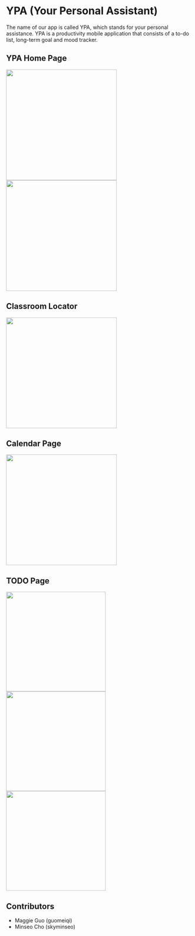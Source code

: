 # YPA (Your Personal Assistant)
The name of our app is called YPA, which stands for your personal assistance.
YPA is a productivity mobile application that consists of a to-do list, long-term goal and mood tracker. 

## YPA Home Page
<img src = "https://github.com/user-attachments/assets/401eb9d5-88dc-468c-a169-6ee9b521e4d4" width="300">
<img src = "https://github.com/user-attachments/assets/ff2a5ef2-b0ca-44c2-b7b6-a8cf6cc20be9" width="300">

## Classroom Locator
<img src = "https://github.com/user-attachments/assets/65ce605c-60ac-480f-8b40-50a8c1c3673b" width="300">

## Calendar Page
<img src = "https://github.com/user-attachments/assets/b8e5847c-bee9-4285-b4c3-826b581f895d" width="300">

## TODO Page
<img src = "https://github.com/user-attachments/assets/c9f81ace-2c8c-4801-8374-007487bbd535" width="270">
<img src = "https://github.com/user-attachments/assets/10daa358-841d-495f-b669-aa5117fbebc9" width="270">
<img src = "https://github.com/user-attachments/assets/61c55687-2657-4ef4-a1f6-1962bb4904d7" width="270">

## Contributors
- Maggie Guo (guomeiqi)
- Minseo Cho (skyminseo)
